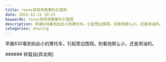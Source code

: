 ```yaml
---
title: roxas惊现奇葩摩托引围观
date: 2015-12-11 10:21
keywords: roxas惊现奇葩摩托引围观
description: 早晨630看到如此小的摩托车，引起旁边围观。别看他那么小，还是用油的。
categories: sharing
---
```

<td class="t_f" id="postmessage_262738">

早晨630看到如此小的摩托车，引起旁边围观。别看他那么小，还是用油的。<br/>
<img alt="" border="0" class="zoom" data-cf-modified-619b4f3007cc2d1545749516-="" file="http://www.flw.ph/data/appbyme/upload/image/201512/11/Ut0l0z9mZ9mw.jpg" id="aimg_rxo1r" lazyloadthumb="1" onclick="" onmouseover="" src="http://www.flw.ph/data/appbyme/upload/image/201512/11/Ut0l0z9mZ9mw.jpg"/><br/>
<img alt="" border="0" class="zoom" data-cf-modified-619b4f3007cc2d1545749516-="" file="http://www.flw.ph/data/appbyme/upload/image/201512/11/MYwKLdQHXUIo.jpg" id="aimg_mSM79" lazyloadthumb="1" onclick="" onmouseover="" src="http://www.flw.ph/data/appbyme/upload/image/201512/11/MYwKLdQHXUIo.jpg"/><br/>
</td>
###### 转载自[菲龙网]
